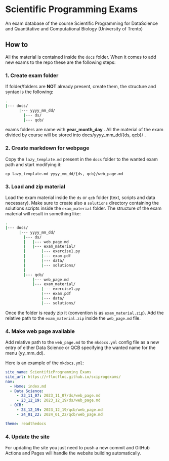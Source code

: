 # Scientific Programming Exams

An exam database of the course Scientific Programming for DataScience and Quantitative and Computational Biology (University of Trento)


## How to

All the material is contained inside the ```docs``` folder. When it comes to add new exams to the repo these are the following steps:

### 1. Create exam folder

If folder/folders are **NOT** already present, create them, the structure and syntax is the following:

``` bash
.
|--- docs/
	  |--- yyyy_mm_dd/
		|--- ds/
		|--- qcb/

```

 exams folders are name with **year_month_day** . All the material of the exam divided by course will be stored into docs/yyyy_mm_dd/{ds, qcb}/ .

### 2. Create markdown for webpage

Copy the ```lazy_template.md``` present in the ```docs``` folder to the wanted exam path and start modifying it: 

``` 
cp lazy_template.md yyyy_mm_dd/{ds, qcb}/web_page.md
```

### 3. Load and zip material

Load the exam material inside the ```ds``` or ```qcb``` folder (text, scripts and data necessary). Make sure to create also a ```solutions``` directory containing the solutions scripts inside the ```exam_material``` folder.
The structure of the exam material will result in something like:

```bash
.
|--- docs/
	  |--- yyyy_mm_dd/
		|--- ds/
		|	|--- web_page.md
		|	|--- exam_material/
		|		|--- exercise1.py
		|		|--- exam.pdf
		|		|--- data/
		|		|--- solutions/
		|	
		|--- qcb/
			|--- web_page.md	
			|--- exam_material/
				|--- exercise1.py
				|--- exam.pdf
				|--- data/
				|--- solutions/

```

Once the folder is ready zip it (convention is as ```exam_material.zip```). Add the relative path to the ```exam_material.zip``` inside the ```web_page.md``` file.

### 4. Make web page available

Add relative path to the ```web_page.md``` to the ```mkdocs.yml``` config file as a new entry of either Data Science or QCB specifying the wanted name for the menu (yy_mm_dd).

Here is an example of the ```mkdocs.yml```:

```yaml
site_name: ScientificProgramming Exams
site_url: https://rflocfloc.github.io/sciprogexams/
nav:
  - Home: index.md
  - Data Science:
     - 23_11_07: 2023_11_07/ds/web_page.md
     - 23_12_19: 2023_12_19/ds/web_page.md
  - QCB:
     - 23_12_19: 2023_12_19/qcb/web_page.md
     - 24_01_22: 2024_01_22/qcb/web_page.md

theme: readthedocs
```


### 4. Update the site

For updating the site you just need to push a new commit and GitHub Actions and Pages will handle the website building automatically.
